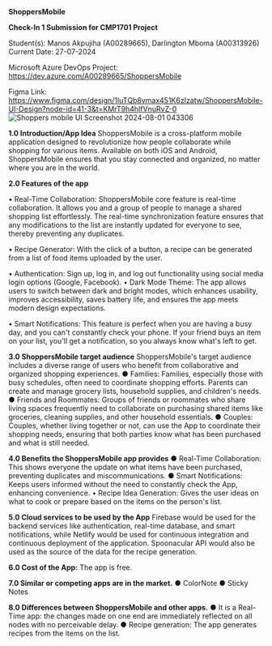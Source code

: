 **ShoppersMobile**

**Check-In 1 Submission for CMP1701 Project**

Student(s): Manos Akpujiha (A00289665),  Darlington Mboma (A00313926) 
Current Date: 27-07-2024

Microsoft Azure DevOps Project: https://dev.azure.com/A00289665/ShoppersMobile

Figma Link: https://www.figma.com/design/1IuTQb8vmax451K6zIzatw/ShoppersMobile-UI-Design?node-id=41-3&t=KMrT9h4hIfVnuRvZ-0
![Shoppers mobile UI Screenshot 2024-08-01 043306](https://github.com/user-attachments/assets/bfaa418f-c73c-4e53-9986-e4cf827d5dc7)

**1.0 Introduction/App Idea**
ShoppersMobile is a cross-platform mobile application designed to revolutionize how people collaborate while shopping for various items. Available on both  iOS and Android, ShoppersMobile ensures that you stay connected and organized,  no matter where you are in the world.

**2.0 Features of the app**

•	Real-Time Collaboration: ShoppersMobile core feature is real-time collaboration. It allows you and a group of people to manage a shared shopping list effortlessly. The real-time synchronization feature ensures that any modifications to the list are instantly updated for everyone to see, thereby preventing any duplicates.

•	Recipe Generator: With the click of a button, a recipe can be generated from a list of food items uploaded by the user.

•	Authentication: Sign up, log in, and log out functionality using social media login options (Google, Facebook).
•	Dark Mode Theme: The app allows users to switch between dark and bright modes, which enhances usability, improves accessibility, saves battery life, and ensures the app meets modern design expectations.

•	Smart Notifications: This feature is perfect when you are having a busy day, and you can't constantly check your phone. If your friend buys an item on your list, you'll get a notification, so you always know what's left to get.


**3.0 ShoppersMobile target audience**
ShoppersMobile's target audience includes a diverse range of users who benefit from collaborative and organized shopping experiences. 
●	Families: Families, especially those with busy schedules, often  need to coordinate shopping efforts. Parents can create and manage grocery lists, household supplies, and children's needs.
●	Friends and Roommates: Groups of friends or roommates who share living spaces frequently need to collaborate on  purchasing shared  items like groceries, cleaning supplies, and other household essentials.
●	Couples: Couples, whether living together or not, can  use the App to coordinate their shopping needs, ensuring that both parties know what has been purchased and what is still needed.

**4.0 Benefits the ShoppersMobile app provides**
●	Real-Time Collaboration: This shows everyone the update on what items have been purchased, preventing duplicates and miscommunications.
●	Smart Notifications: Keeps users informed without the need to constantly check the App, enhancing convenience.
•	Recipe Idea Generation: Gives the user ideas on what to cook or prepare based on the items on the person's list.

**5.0 Cloud services to be used by the App**
Firebase would be used for the backend services like authentication, real-time database, and smart notifications, while Netlify would be used for continuous integration and continuous deployment of the application. Spoonacular API would also be used as the source of the data for the recipe generation.

**6.0 Cost of the App:** The app is free.

**7.0 Similar or competing apps are in the market.**
●	ColorNote
●	Sticky Notes

**8.0 Differences between ShoppersMobile and other apps.**
●	It is a Real-Time app: the changes made on one end are immediately reflected on all nodes with no perceivable delay.
●	Recipe generation: The app generates recipes from  the items on the list.
